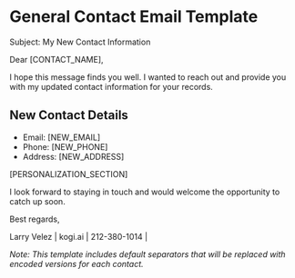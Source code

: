 # General Contact Email Template

Subject: My New Contact Information

Dear [CONTACT_NAME],

I hope this message finds you well. I wanted to reach out and provide you with my updated contact information for your records.

## New Contact Details
- Email: [NEW_EMAIL]
- Phone: [NEW_PHONE]
- Address: [NEW_ADDRESS]

[PERSONALIZATION_SECTION]

I look forward to staying in touch and would welcome the opportunity to catch up soon.

Best regards,

Larry Velez | kogi.ai | 212-380-1014 |

*Note: This template includes default separators that will be replaced with encoded versions for each contact.*